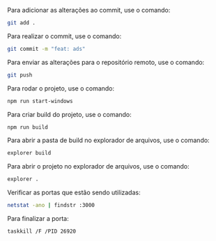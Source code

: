 Para adicionar as alterações ao commit, use o comando:
```bash
git add .
```

Para realizar o commit, use o comando:
```bash
git commit -m "feat: ads"
```

Para enviar as alterações para o repositório remoto, use o comando:
```bash
git push 
```

Para rodar o projeto, use o comando:
```bash
npm run start-windows
```

Para criar build do projeto, use o comando:
```bash
npm run build
```

Para abrir a pasta de build no explorador de arquivos, use o comando:
```bash
explorer build
```

Para abrir o projeto no explorador de arquivos, use o comando:
```bash
explorer .
```

Verificar as portas que estão sendo utilizadas:
```bash
netstat -ano | findstr :3000
```

Para finalizar a porta:
```bash
taskkill /F /PID 26920
```